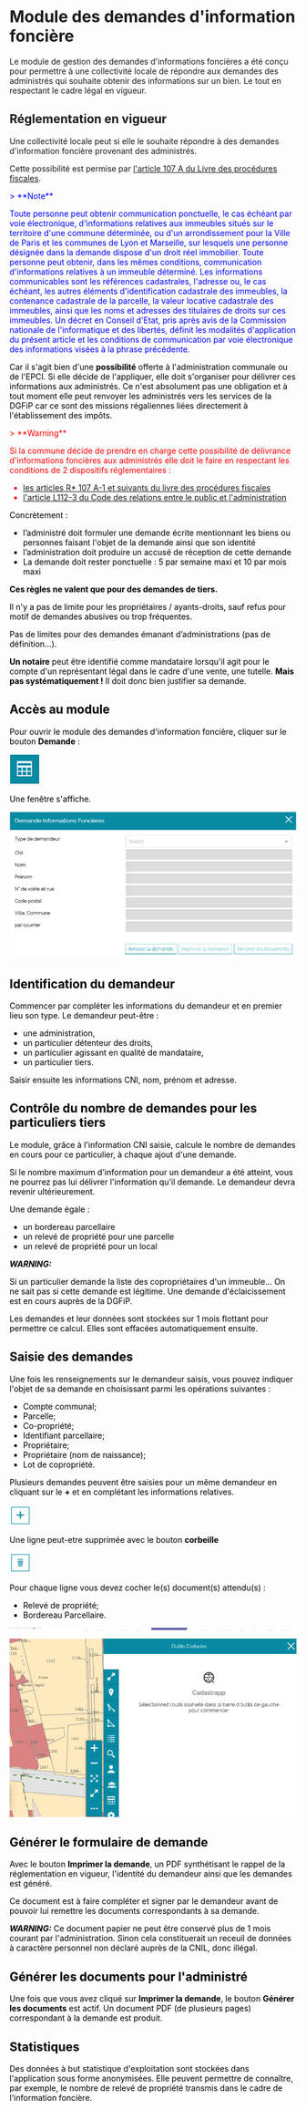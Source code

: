 # Module des demandes d'information foncière

Le module de gestion des demandes d'informations foncières a été conçu pour permettre à une collectivité locale de répondre aux demandes des administrés qui souhaite obtenir des informations sur un bien. Le tout en respectant le cadre légal en vigueur.


## Réglementation en vigueur

Une collectivité locale peut si elle le souhaite répondre à des demandes d'information foncière provenant des administrés.


Cette possibilité est permise par [l'article 107 A du Livre des procédures fiscales](https://www.legifrance.gouv.fr/codes/id/LEGIARTI000036588629/).



<font color='blue'>
> **Note**

  Toute personne peut obtenir communication ponctuelle, le cas échéant par voie électronique, d'informations relatives aux immeubles situés sur le territoire d'une commune déterminée, ou d'un arrondissement pour la Ville de Paris et les communes de Lyon et Marseille, sur lesquels une personne désignée dans la demande dispose d'un droit réel immobilier. Toute personne peut obtenir, dans les mêmes conditions, communication d'informations relatives à un immeuble déterminé. Les informations communicables sont les références cadastrales, l'adresse ou, le cas échéant, les autres éléments d'identification cadastrale des immeubles, la contenance cadastrale de la parcelle, la valeur locative cadastrale des immeubles, ainsi que les noms et adresses des titulaires de droits sur ces immeubles. Un décret en Conseil d'Etat, pris après avis de la Commission nationale de l'informatique et des libertés, définit les modalités d'application du présent article et les conditions de communication par voie électronique des informations visées à la phrase précédente.
</font>

<font color='black'>

Car il s'agit bien d'une **possibilité** offerte à l'administration communale ou de l'EPCI. Si elle décide de l'appliquer, elle doit s'organiser pour délivrer ces informations aux administrés. Ce n'est absolument pas une obligation et à tout moment elle peut renvoyer les administrés vers les services de la DGFiP car ce sont des missions régaliennes liées directement à l'établissement des impôts.

<font color='Red'>
> **Warning**


  Si la commune décide de prendre en charge cette possibilité de délivrance d'informations foncières aux administrés elle doit le faire en respectant les conditions de 2 dispositifs réglementaires :
  
  * [les articles R* 107 A-1 et suivants du livre des procédures fiscales
](https://www.legifrance.gouv.fr/codes/section_lc/LEGITEXT000006069583/LEGISCTA000006180153/#LEGISCTA000006180153)
 * [l'article L112-3 du Code des relations entre le public et l'administration](https://www.legifrance.gouv.fr/codes/id/LEGIARTI000031367338/)

</font>

<font color='black'>

Concrètement :

* l’administré doit formuler une demande écrite mentionnant les biens ou personnes faisant l'objet de la demande ainsi que son identité
* l’administration doit produire un accusé de réception de cette demande
* La demande doit rester ponctuelle : 5 par semaine maxi et 10 par mois maxi

**Ces règles ne valent que pour des demandes de tiers.**

Il n'y a pas de limite pour les propriétaires / ayants-droits, sauf refus pour motif de demandes abusives ou trop fréquentes.

Pas de limites pour des demandes émanant d’administrations (pas de définition…).

**Un notaire** peut être identifié comme mandataire lorsqu'il agit pour le compte d'un représentant légal dans le cadre d'une vente, une tutelle. **Mais pas systématiquement !** Il doit donc bien justifier sa demande.


## Accès au module

Pour ouvrir le module des demandes d'information foncière, cliquer sur le bouton **Demande** :

![image](./images/demande1.png)

Une fenêtre s'affiche.

![image](./images/demande2.png)


## Identification du demandeur


Commencer par compléter les informations du demandeur et en premier lieu son type.
Le demandeur peut-être : 

- une administration,
- un particulier détenteur des droits,
- un particulier agissant en qualité de mandataire,
- un particulier tiers.

Saisir ensuite les informations CNI, nom, prénom et adresse.



## Contrôle du nombre de demandes pour les particuliers tiers


Le module, grâce à l'information CNI saisie, calcule le nombre de demandes en cours pour ce particulier, à chaque ajout d'une demande.

Si le nombre maximum d'information pour un demandeur a été atteint, vous ne pourrez pas lui délivrer l'information qu'il demande. Le demandeur devra revenir ultérieurement.

Une demande égale :

* un bordereau parcellaire
* un relevé de propriété pour une parcelle
* un relevé de propriété pour un local

**_WARNING:_**


 Si un particulier demande la liste des copropriétaires d'un immeuble… On ne sait pas si cette demande est légitime. Une demande d'éclaicissement est en cours auprès de la DGFiP.
 
Les demandes et leur données sont stockées sur 1 mois flottant pour permettre ce calcul. Elles sont effacées automatiquement ensuite.


## Saisie des demandes

Une fois les renseignements sur le demandeur saisis, vous pouvez indiquer l'objet de sa demande en choisissant parmi les opérations suivantes : 

- Compte communal;
- Parcelle;
- Co-propriété;
- Identifiant parcellaire;
- Propriétaire;
- Propriétaire (nom de naissance);
- Lot de copropriété.

Plusieurs demandes peuvent être saisies pour un même demandeur en cliquant sur le **+** et en complétant les informations relatives. 

![image](./images/demande4.png)

Une ligne peut-etre supprimée avec le bouton **corbeille**

![image](./images/demande5.png)

Pour chaque ligne vous devez cocher le(s) document(s) attendu(s) :

- Relevé de propriété;
- Bordereau Parcellaire.


![image](./images/demande_info_fonciere.gif)


## Générer le formulaire de demande

Avec le bouton **Imprimer la demande**, un PDF synthétisant le rappel de la réglementation en vigueur, l'identité du demandeur ainsi que les demandes est généré.

Ce document est à faire compléter et signer par le demandeur avant de pouvoir lui remettre les documents correspondants à sa demande.

**_WARNING:_**
 Ce document papier ne peut être conservé plus de 1 mois courant par l'administration. Sinon cela constituerait un receuil de données à caractère personnel non déclaré auprès de la CNIL, donc illégal.

## Générer les documents pour l'administré

Une fois que vous avez cliqué sur **Imprimer la demande**, le bouton **Générer les documents** est actif. Un document PDF (de plusieurs pages) correspondant à la demande est produit.


## Statistiques

Des données à but statistique d'exploitation sont stockées dans l'application sous forme anonymisées. Elle peuvent permettre de connaître, par exemple, le nombre de relevé de propriété transmis dans le cadre de l'information foncière.
